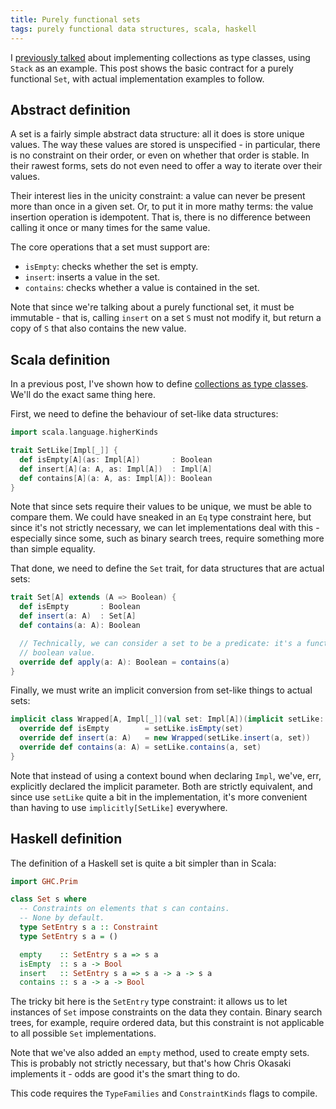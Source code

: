 ```yaml
---
title: Purely functional sets
tags: purely functional data structures, scala, haskell
---
```


I [previously talked](./posts/2014-08-11-collections-as-typeclasses.html) about implementing collections as type
classes, using `Stack` as an example. This post shows the basic contract for a purely functional `Set`, with actual
implementation examples to follow.

<!--more-->

## Abstract definition
A set is a fairly simple abstract data structure: all it does is store unique values. The way these values are stored
is unspecified - in particular, there is no constraint on their order, or even on whether that order is stable. In their
rawest forms, sets do not even need to offer a way to iterate over their values.

Their interest lies in the unicity constraint: a value can never be present more than once in a given set. Or, to put
it in more mathy terms: the value insertion operation is idempotent. That is, there is no difference between calling it
once or many times for the same value.

The core operations that a set must support are:

* `isEmpty`: checks whether the set is empty.
* `insert`: inserts a value in the set.
* `contains`: checks whether a value is contained in the set.

Note that since we're talking about a purely functional set, it must be immutable - that is, calling `insert` on a set
`S` must not modify it, but return a copy of `S` that also contains the new value.



## Scala definition
In a previous post, I've shown how to define [collections as type classes](2014-08-11-collections-as-typeclasses.html).
We'll do the exact same thing here.

First, we need to define the behaviour of set-like data structures:
```scala
import scala.language.higherKinds

trait SetLike[Impl[_]] {
  def isEmpty[A](as: Impl[A])       : Boolean
  def insert[A](a: A, as: Impl[A])  : Impl[A]
  def contains[A](a: A, as: Impl[A]): Boolean
}
```

Note that since sets require their values to be unique, we must be able to compare them. We could have sneaked in an
`Eq` type constraint here, but since it's not strictly necessary, we can let implementations deal with this - especially
since some, such as binary search trees, require something more than simple equality.


That done, we need to define the `Set` trait, for data structures that are actual sets:
```scala
trait Set[A] extends (A => Boolean) {
  def isEmpty       : Boolean
  def insert(a: A)  : Set[A]
  def contains(a: A): Boolean

  // Technically, we can consider a set to be a predicate: it's a function that takes one parameter and returns a
  // boolean value.
  override def apply(a: A): Boolean = contains(a)
}
```

Finally, we must write an implicit conversion from set-like things to actual sets:
```scala
implicit class Wrapped[A, Impl[_]](val set: Impl[A])(implicit setLike: SetLike[Impl]) extends Set[A] {
  override def isEmpty        = setLike.isEmpty(set)
  override def insert(a: A)   = new Wrapped(setLike.insert(a, set))
  override def contains(a: A) = setLike.contains(a, set)
}
```

Note that instead of using a context bound when declaring `Impl`, we've, err, explicitly declared the implicit
parameter. Both are strictly equivalent, and since use `setLike` quite a bit in the implementation, it's more convenient
than having to use `implicitly[SetLike]` everywhere.


## Haskell definition
The definition of a Haskell set is quite a bit simpler than in Scala:

```haskell
import GHC.Prim

class Set s where
  -- Constraints on elements that s can contains.
  -- None by default.
  type SetEntry s a :: Constraint
  type SetEntry s a = ()

  empty    :: SetEntry s a => s a
  isEmpty  :: s a -> Bool
  insert   :: SetEntry s a => s a -> a -> s a
  contains :: s a -> a -> Bool
```

The tricky bit here is the `SetEntry` type constraint: it allows us to let instances of `Set` impose constraints on
the data they contain. Binary search trees, for example, require ordered data, but this constraint is not applicable
to all possible `Set` implementations.

Note that we've also added an `empty` method, used to create empty sets. This is probably not strictly necessary, but
that's how Chris Okasaki implements it - odds are good it's the smart thing to do.

This code requires the `TypeFamilies` and `ConstraintKinds` flags to compile.
